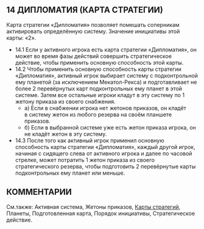 14 ДИПЛОМАТИЯ (КАРТА СТРАТЕГИИ)
---

Карта стратегии «Дипломатия» позволяет помешать соперникам активировать определённую систему. Значение инициативы этой карты: «2».
* 14.1 Если у активного игрока есть карта стратегии «Дипломатия», он может во время фазы действий совершить стратегическое действие, чтобы применить основную способность этой карты.
* 14.2 Чтобы применить основную способность карты стратегии «Дипломатия», активный игрок выбирает систему с подконтрольной ему планетой (за исключением Мекатол-Рекса) и подготавливает не более 2 перевёрнутых карт подконтрольных ему планет в этой системе. Затем все остальные игроки кладут в эту систему по 1 жетону приказа из своего снабжения.
    * а) Если в снабжении игрока нет жетонов приказов, он кладёт в систему жетон из любого резерва на своём планшете приказов.
    * б) Если в выбранной системе уже есть жетон приказа игрока, он не кладёт жетон в эту систему.
* 14.3 После того как активный игрок применил основную способность карты стратегии «Дипломатия», каждый другой игрок, начиная с сидящего слева от активного игрока и далее по часовой стрелке, может потратить 1 жетон приказа из своего стратегического резерва, чтобы подготовить 2 перевёрнутые карты подконтрольных ему планет или меньше.

КОММЕНТАРИИ
---

См.также: Активная система, Жетоны приказов, [Карты стратегий](strategycards.md), Планеты, Подготовленная карта, Порядок инициативы, Стратегическое действие.
